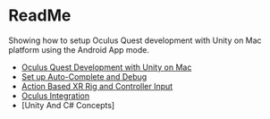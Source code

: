 # ReadMe

Showing how to setup Oculus Quest development with Unity on Mac platform using the Android App mode.


- [Oculus Quest Development with Unity on Mac](1_setup_oculus_quest_with_unity_on_mac.md)
- [Set up Auto-Complete and Debug](2_hello_auto_complete_and_debug.md)
- [Action Based XR Rig and Controller Input](3_action_based_xr_rig.md)
- [Oculus Integration](4_oculus_integration.md)
- [Unity And C# Concepts]




 
